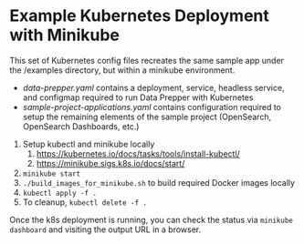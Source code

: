 # Example Kubernetes Deployment with Minikube

This set of Kubernetes config files recreates the same sample app under the /examples directory, but within a minikube environment.
* _data-prepper.yaml_ contains a deployment, service, headless service, and configmap required to run Data Prepper with Kubernetes
* _sample-project-applications.yaml_ contains configuration required to setup the remaining elements of the sample project (OpenSearch, OpenSearch Dashboards, etc.)

1. Setup kubectl and minikube locally
   1. https://kubernetes.io/docs/tasks/tools/install-kubectl/
   2. https://minikube.sigs.k8s.io/docs/start/
2. `minikube start`
3. `./build_images_for_minikube.sh` to build required Docker images locally 
4. `kubectl apply -f .`
5. To cleanup, `kubectl delete -f .`

Once the k8s deployment is running, you can check the status via `minikube dashboard` and visiting the output URL in a browser.
